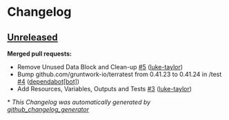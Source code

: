 # Changelog

## [Unreleased](https://github.com/luke-taylor/terraform-azurerm-management/tree/HEAD)

**Merged pull requests:**

- Remove Unused Data Block and Clean-up [\#5](https://github.com/luke-taylor/terraform-azurerm-management/pull/5) ([luke-taylor](https://github.com/luke-taylor))
- Bump github.com/gruntwork-io/terratest from 0.41.23 to 0.41.24 in /test [\#4](https://github.com/luke-taylor/terraform-azurerm-management/pull/4) ([dependabot[bot]](https://github.com/apps/dependabot))
- Add Resources, Variables, Outputs and Tests [\#3](https://github.com/luke-taylor/terraform-azurerm-management/pull/3) ([luke-taylor](https://github.com/luke-taylor))



\* *This Changelog was automatically generated by [github_changelog_generator](https://github.com/github-changelog-generator/github-changelog-generator)*
